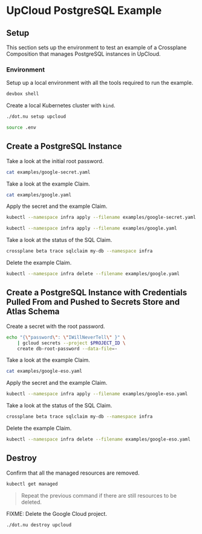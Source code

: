 # UpCloud PostgreSQL Example

## Setup

This section sets up the environment to test an example of a Crossplane Composition that manages PostgreSQL instances in UpCloud.

### Environment

Setup up a local environment with all the tools required to run the example.

```sh
devbox shell
```

Create a local Kubernetes cluster with `kind`.

```sh
./dot.nu setup upcloud

source .env
```






## Create a PostgreSQL Instance

Take a look at the initial root password.

```sh
cat examples/google-secret.yaml
```

Take a look at the example Claim.

```sh
cat examples/google.yaml
```

Apply the secret and the example Claim.

```sh
kubectl --namespace infra apply --filename examples/google-secret.yaml

kubectl --namespace infra apply --filename examples/google.yaml
```

Take a look at the status of the SQL Claim.

```sh
crossplane beta trace sqlclaim my-db --namespace infra
```

Delete the example Claim.

```sh
kubectl --namespace infra delete --filename examples/google.yaml
```

## Create a PostgreSQL Instance with Credentials Pulled From and Pushed to Secrets Store and Atlas Schema

Create a secret with the root password.

```sh
echo "{\"password\": \"IWillNeverTell\" }" \
    | gcloud secrets --project $PROJECT_ID \
    create db-root-password --data-file=-
```

Take a look at the example Claim.

```sh
cat examples/google-eso.yaml
```

Apply the secret and the example Claim.

```sh
kubectl --namespace infra apply --filename examples/google-eso.yaml
```

Take a look at the status of the SQL Claim.

```sh
crossplane beta trace sqlclaim my-db --namespace infra
```

Delete the example Claim.

```sh
kubectl --namespace infra delete --filename examples/google-eso.yaml
```

## Destroy

Confirm that all the managed resources are removed.

```sh
kubectl get managed
```

> Repeat the previous command if there are still resources to be deleted.

FIXME: Delete the Google Cloud project.

```sh
./dot.nu destroy upcloud
```
